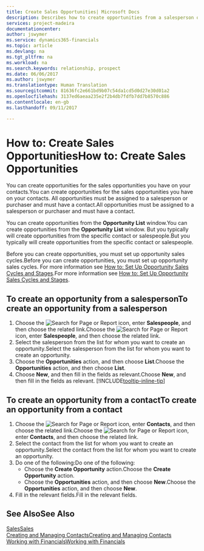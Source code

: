 ```yaml
---
title: Create Sales Opportunities| Microsoft Docs
description: Describes how to create opportunities from a salesperson or a contact in Financials.
services: project-madeira
documentationcenter: 
author: jswymer
ms.service: dynamics365-financials
ms.topic: article
ms.devlang: na
ms.tgt_pltfrm: na
ms.workload: na
ms.search.keywords: relationship, prospect
ms.date: 06/06/2017
ms.author: jswymer
ms.translationtype: Human Translation
ms.sourcegitcommit: 81636fc2e661bd9b07c54da1cd5d0d27e30d01a2
ms.openlocfilehash: 3137ed6aeaa235e2f2b4db7fdfb7dd7b8570c886
ms.contentlocale: en-gb
ms.lasthandoff: 09/11/2017

---
```

# <a name="how-to-create-sales-opportunities"></a><span data-ttu-id="6b75b-103">How to: Create Sales Opportunities</span><span class="sxs-lookup"><span data-stu-id="6b75b-103">How to: Create Sales Opportunities</span></span>
<span data-ttu-id="6b75b-104">You can create opportunities for the sales opportunities you have on your contacts.</span><span class="sxs-lookup"><span data-stu-id="6b75b-104">You can create opportunities for the sales opportunities you have on your contacts.</span></span> <span data-ttu-id="6b75b-105">All opportunities must be assigned to a salesperson or purchaser and must have a contact.</span><span class="sxs-lookup"><span data-stu-id="6b75b-105">All opportunities must be assigned to a salesperson or purchaser and must have a contact.</span></span>

<span data-ttu-id="6b75b-106">You can create opportunities from the **Opportunity List** window.</span><span class="sxs-lookup"><span data-stu-id="6b75b-106">You can create opportunities from the **Opportunity List** window.</span></span> <span data-ttu-id="6b75b-107">But you typically will create opportunities from the specific contact or salespeople.</span><span class="sxs-lookup"><span data-stu-id="6b75b-107">But you typically will create opportunities from the specific contact or salespeople.</span></span>

<span data-ttu-id="6b75b-108">Before you can create opportunities, you must set up opportunity sales cycles.</span><span class="sxs-lookup"><span data-stu-id="6b75b-108">Before you can create opportunities, you must set up opportunity sales cycles.</span></span> <span data-ttu-id="6b75b-109">For more information see [How to: Set Up Opportunity Sales Cycles and Stages](marketing-how-setup-opportunity-sales-cycles-stages.md).</span><span class="sxs-lookup"><span data-stu-id="6b75b-109">For more information see [How to: Set Up Opportunity Sales Cycles and Stages](marketing-how-setup-opportunity-sales-cycles-stages.md).</span></span>

## <a name="to-create-an-opportunity-from-a-salesperson"></a><span data-ttu-id="6b75b-110">To create an opportunity from a salesperson</span><span class="sxs-lookup"><span data-stu-id="6b75b-110">To create an opportunity from a salesperson</span></span>
1. <span data-ttu-id="6b75b-111">Choose the ![Search for Page or Report](media/ui-search/search_small.png "Search for Page or Report icon") icon, enter **Salespeople**, and then choose the related link.</span><span class="sxs-lookup"><span data-stu-id="6b75b-111">Choose the ![Search for Page or Report](media/ui-search/search_small.png "Search for Page or Report icon") icon, enter **Salespeople**, and then choose the related link.</span></span>
2. <span data-ttu-id="6b75b-112">Select the salesperson from the list for whom you want to create an opportunity.</span><span class="sxs-lookup"><span data-stu-id="6b75b-112">Select the salesperson from the list for whom you want to create an opportunity.</span></span>
3. <span data-ttu-id="6b75b-113">Choose the **Opportunities** action, and then choose **List**.</span><span class="sxs-lookup"><span data-stu-id="6b75b-113">Choose the **Opportunities** action, and then choose **List**.</span></span>
4. <span data-ttu-id="6b75b-114">Choose **New**, and then fill in the fields as relevant.</span><span class="sxs-lookup"><span data-stu-id="6b75b-114">Choose **New**, and then fill in the fields as relevant.</span></span> [!INCLUDE[tooltip-inline-tip](includes/tooltip-inline-tip_md.md)]  



## <a name="to-create-an-opportunity-from-a-contact"></a><span data-ttu-id="6b75b-115">To create an opportunity from a contact</span><span class="sxs-lookup"><span data-stu-id="6b75b-115">To create an opportunity from a contact</span></span>
1. <span data-ttu-id="6b75b-116">Choose the ![Search for Page or Report](media/ui-search/search_small.png "Search for Page or Report icon") icon, enter **Contacts**, and then choose the related link.</span><span class="sxs-lookup"><span data-stu-id="6b75b-116">Choose the ![Search for Page or Report](media/ui-search/search_small.png "Search for Page or Report icon") icon, enter **Contacts**, and then choose the related link.</span></span>
2. <span data-ttu-id="6b75b-117">Select the contact from the list for whom you want to create an opportunity.</span><span class="sxs-lookup"><span data-stu-id="6b75b-117">Select the contact from the list for whom you want to create an opportunity.</span></span>
3. <span data-ttu-id="6b75b-118">Do one of the following:</span><span class="sxs-lookup"><span data-stu-id="6b75b-118">Do one of the following:</span></span>
   * <span data-ttu-id="6b75b-119">Choose the **Create Opportunity** action.</span><span class="sxs-lookup"><span data-stu-id="6b75b-119">Choose the **Create Opportunity** action.</span></span>
   * <span data-ttu-id="6b75b-120">Choose the  **Opportunities** action, and then choose **New**.</span><span class="sxs-lookup"><span data-stu-id="6b75b-120">Choose the  **Opportunities** action, and then choose **New**.</span></span>
4. <span data-ttu-id="6b75b-121">Fill in the relevant fields.</span><span class="sxs-lookup"><span data-stu-id="6b75b-121">Fill in the relevant fields.</span></span>

## <a name="see-also"></a><span data-ttu-id="6b75b-122">See Also</span><span class="sxs-lookup"><span data-stu-id="6b75b-122">See Also</span></span>
[<span data-ttu-id="6b75b-123">Sales</span><span class="sxs-lookup"><span data-stu-id="6b75b-123">Sales</span></span>](sales-manage-sales.md)  
[<span data-ttu-id="6b75b-124">Creating and Managing Contacts</span><span class="sxs-lookup"><span data-stu-id="6b75b-124">Creating and Managing Contacts</span></span>](marketing-contacts.md)  
[<span data-ttu-id="6b75b-125">Working with Financials</span><span class="sxs-lookup"><span data-stu-id="6b75b-125">Working with Financials</span></span>](ui-work-product.md)

